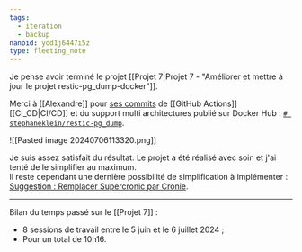 ```yaml
---
tags:
  - iteration
  - backup
nanoid: yod1j6447i5z
type: fleeting_note
---
```

Je pense avoir terminé le projet [[Projet 7|Projet 7 - "Améliorer et mettre à jour le projet restic-pg_dump-docker"]].

Merci à [[Alexandre]] pour [ses commits](https://github.com/stephane-klein/restic-pg_dump-docker/commits/master/) de [[GitHub Actions]] [[CI_CD|CI/CD]] et du support multi architectures publié sur Docker Hub : [`# stephaneklein/restic-pg_dump`](https://hub.docker.com/layers/stephaneklein/restic-pg_dump/20240706_1110/images/sha256-830286598c580aaa82d74714a71b592f3b1fffbfac703c53887085342bb05bee?context=repo).

![[Pasted image 20240706113320.png]]

Je suis assez satisfait du résultat. Le projet a été réalisé avec soin et j'ai tenté de le simplifier au maximum.  
Il reste cependant une dernière possibilité de simplification à implémenter : [Suggestion : Remplacer Supercronic par Cronie](https://github.com/stephane-klein/restic-pg_dump-docker/issues/3).

---
Bilan du temps passé sur le [[Projet 7]] :

- 8 sessions de travail entre le 5 juin et le 6 juillet 2024 ;
- Pour un total de 10h16.

